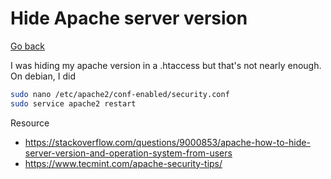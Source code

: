 # Hide Apache server version

[Go back](../index.md#websites-improvements-summary)

I was hiding my apache version in a .htaccess
but that's not nearly enough. On debian, I did

```bash
sudo nano /etc/apache2/conf-enabled/security.conf
sudo service apache2 restart
```

Resource

* <https://stackoverflow.com/questions/9000853/apache-how-to-hide-server-version-and-operation-system-from-users>
* <https://www.tecmint.com/apache-security-tips/>